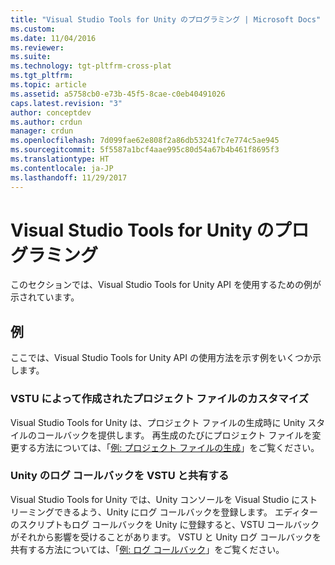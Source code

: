 ```yaml
---
title: "Visual Studio Tools for Unity のプログラミング | Microsoft Docs"
ms.custom: 
ms.date: 11/04/2016
ms.reviewer: 
ms.suite: 
ms.technology: tgt-pltfrm-cross-plat
ms.tgt_pltfrm: 
ms.topic: article
ms.assetid: a5758cb0-e73b-45f5-8cae-c0eb40491026
caps.latest.revision: "3"
author: conceptdev
ms.author: crdun
manager: crdun
ms.openlocfilehash: 7d099fae62e808f2a86db53241fc7e774c5ae945
ms.sourcegitcommit: 5f5587a1bcf4aae995c80d54a67b4b461f8695f3
ms.translationtype: HT
ms.contentlocale: ja-JP
ms.lasthandoff: 11/29/2017
---
```

# <a name="programming-visual-studio-tools-for-unity"></a>Visual Studio Tools for Unity のプログラミング
このセクションでは、Visual Studio Tools for Unity API を使用するための例が示されています。  

## <a name="examples"></a>例  
 ここでは、Visual Studio Tools for Unity API の使用方法を示す例をいくつか示します。  

### <a name="customize-project-files-created-by-vstu"></a>VSTU によって作成されたプロジェクト ファイルのカスタマイズ  
 Visual Studio Tools for Unity は、プロジェクト ファイルの生成時に Unity スタイルのコールバックを提供します。 再生成のたびにプロジェクト ファイルを変更する方法については、「[例: プロジェクト ファイルの生成](../cross-platform/customize-project-files-created-by-vstu.md)」をご覧ください。  

### <a name="share-the-unity-log-callback-with-vstu"></a>Unity のログ コールバックを VSTU と共有する  
 Visual Studio Tools for Unity では、Unity コンソールを Visual Studio にストリーミングできるよう、Unity にログ コールバックを登録します。 エディターのスクリプトもログ コールバックを Unity に登録すると、VSTU コールバックがそれから影響を受けることがあります。 VSTU と Unity ログ コールバックを共有する方法については、「[例: ログ コールバック](../cross-platform/share-the-unity-log-callback-with-vstu.md)」をご覧ください。
